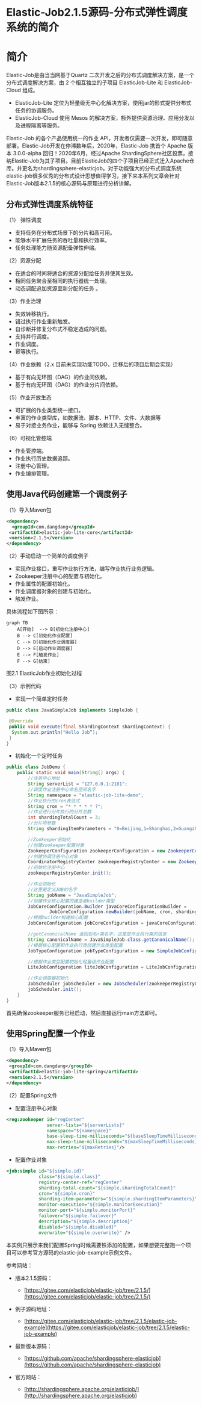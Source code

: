 #  Elastic-Job2.1.5源码-分布式弹性调度系统的简介


# 简介

Elastic-Job是由当当网基于Quartz 二次开发之后的分布式调度解决方案，是一个分布式调度解决方案，由 2 个相互独立的子项目 ElasticJob-Lite 和 ElasticJob-Cloud 组成。

- ElasticJob-Lite 定位为轻量级无中心化解决方案，使用jar的形式提供分布式任务的协调服务。
- ElasticJob-Cloud 使用 Mesos 的解决方案，额外提供资源治理、应用分发以及进程隔离等服务。

Elastic-Job 的各个产品使用统一的作业 API，开发者仅需要一次开发，即可随意部署。Elastic-Job开发在停滞数年后，2020年，Elastic-Job 携首个 Apache 版本 3.0.0-alpha 回归！2020年6月，经过Apache ShardingSphere社区投票，接纳Elastic-Job为其子项目。目前ElasticJob的四个子项目已经正式迁入Apache仓库。并更名为shardingsphere-elasticjob。对于功能强大的分布式调度系统elastic-job很多优秀的分布式设计思想值得学习，接下来本系列文章会针对Elastic-Job版本2.1.5的核心源码与原理进行分析讲解。

## 分布式弹性调度系统特征

（1） 弹性调度

- 支持任务在分布式场景下的分片和高可用。
- 能够水平扩展任务的吞吐量和执行效率。
- 任务处理能力随资源配备弹性伸缩。

（2）资源分配

- 在适合的时间将适合的资源分配给任务并使其生效。
- 相同任务聚合至相同的执行器统一处理。
- 动态调配追加资源至新分配的任务 。

（3）作业治理

- 失效转移执行。
- 错过执行作业重新触发。
- 自诊断并修复分布式不稳定造成的问题。
- 支持并行调度。
- 作业调度。
- 幂等执行。

（4）作业依赖（2.x 目前未实现功能TODO，迁移后的项目后期会实现）

- 基于有向无环图（DAG）的作业间依赖。
- 基于有向无环图（DAG）的作业分片间依赖。

（5）作业开放生态

- 可扩展的作业类型统一接口。
- 丰富的作业类型库，如数据流、脚本、HTTP、文件、大数据等
- 易于对接业务作业，能够与 Spring 依赖注入无缝整合。

（6）可视化管控端

- 作业管控端。
- 作业执行历史数据追踪。
- 注册中心管理。
- 作业编排管理。

 

## 使用Java代码创建第一个调度例子

（1）导入Maven包

```xml
<dependency>
  <groupId>com.dangdang</groupId>
 <artifactId>elastic-job-lite-core</artifactId>
 <version>2.1.5</version>
</dependency>
```

（2）手动启动一个简单的调度例子

-  实现作业接口，重写作业执行方法，编写作业执行业务逻辑。
- Zookeeper注册中心的配置与初始化。
- 作业属性的配置初始化。
- 作业调度器对象的创建与初始化。
- 触发作业。

具体流程如下图所示：

```mermaid
graph TB
    A[开始]  --> B[初始化注册中心]
    B --> C[初始化作业配置]
    C --> D[初始化作业调度器]
    D --> E[启动作业调度器]
    E --> F[触发作业]
    F --> G[结束]
```
图2.1 ElasticJob作业初始化过程


（3）示例代码

- 实现一个简单定时任务

```Java
public class JavaSimpleJob implements SimpleJob {

 @Override
 public void execute(final ShardingContext shardingContext) {
  System.out.println("Hello Job”);
 }
}
```

- 初始化一个定时任务

```Java
public class JobDemo {
    public static void main(String[] args) {
        //注册中心地址
        String serverList = "127.0.0.1:2181";
        //调度作业注册中心命名空间名字
        String namespace = "elastic-job-lite-demo";
        //作业执行的cron表达式
        String cron = "* * * * * ?";
        //作业进行分片执行的分片总数
        int shardingTotalCount = 3;
        //分片项参数
        String shardingItemParameters = "0=Beijing,1=Shanghai,2=Guangzhou";

        //Zookeeper初始化
        //创建zookeeper配置对象
        ZookeeperConfiguration zookeeperConfiguration = new ZookeeperConfiguration(serverList, namespace);
        //创建协调注册中心对象
        CoordinatorRegistryCenter zookeeperRegistryCenter = new ZookeeperRegistryCenter(zookeeperConfiguration);
        //初始化注册中心
        zookeeperRegistryCenter.init();

        //作业初始化
        //这里是定义JOB的名字
        String jobName = "JavaSimpleJob";
        //创建作业核心配置的建造者builder类型
        JobCoreConfiguration.Builder javaCoreConfigurationBuilder =
                JobCoreConfiguration.newBuilder(jobName, cron, shardingTotalCount);
        //根据builder构建核心配置
        JobCoreConfiguration jobCoreConfiguration = javaCoreConfigurationBuilder.shardingItemParameters(shardingItemParameters).build();

        //getCanonicalName 返回包名+类名字，这里是作业执行类的信息
        String canonicalName = JavaSimpleJob.class.getCanonicalName();
        //根据核心配置和作业执行类创建作业类型配置
        JobTypeConfiguration jobTypeConfiguration = new SimpleJobConfiguration(jobCoreConfiguration, canonicalName);

        //根据作业类型配置初始化轻量级作业配置
        LiteJobConfiguration liteJobConfiguration = LiteJobConfiguration.newBuilder(jobTypeConfiguration).build();

        //作业调度器初始化
        JobScheduler jobScheduler = new JobScheduler(zookeeperRegistryCenter, liteJobConfiguration);
        jobScheduler.init();
    }
}
```

首先确保zookeeper服务已经启动，然后直接运行main方法即可。

## 使用Spring配置一个作业

（1）导入Maven包

```xml
<dependency>
 <groupId>com.dangdang</groupId>
 <artifactId>elastic-job-lite-spring</artifactId>
 <version>2.1.5</version>
</dependency>
```

（2）配置Spring文件

- 配置注册中心对象

```xml
<reg:zookeeper id="regCenter" 
               server-lists="${serverLists}" 
               namespace="${namespace}" 
               base-sleep-time-milliseconds="${baseSleepTimeMilliseconds}"             
               max-sleep-time-milliseconds="${maxSleepTimeMilliseconds}" 
               max-retries="${maxRetries}"/>
```

- 配置作业对象

```xml
<job:simple id="${simple.id}" 
            class="${simple.class}" 
            registry-center-ref="regCenter"
            sharding-total-count="${simple.shardingTotalCount}"
            cron="${simple.cron}"  
            sharding-item-parameters="${simple.shardingItemParameters}"
            monitor-execution="${simple.monitorExecution}" 
            monitor-port="${simple.monitorPort}"
            failover="${simple.failover}"
            description="${simple.description}" 
            disabled="${simple.disabled}"
            overwrite="${simple.overwrite}" />
```

本实例只展示来我们配置Spring时候需要铁添加的配置，如果想要完整跑一个项目可以参考官方源码的elastic-job-example示例文件。



参考网站：

- 版本2.1.5源码：
  - [https://gitee.com/elasticjob/elastic-job/tree/2.1.5/](https://gitee.com/elasticjob/elastic-job/tree/2.1.5/)
  
- 例子源码地址：
  - [https://gitee.com/elasticjob/elastic-job/tree/2.1.5/elastic-job-example](https://gitee.com/elasticjob/elastic-job/tree/2.1.5/elastic-job-example)

- 最新版本源码：
  - [https://github.com/apache/shardingsphere-elasticjob](https://github.com/apache/shardingsphere-elasticjob)

- 官方网站：
  - [http://shardingsphere.apache.org/elasticjob/](http://shardingsphere.apache.org/elasticjob)


 